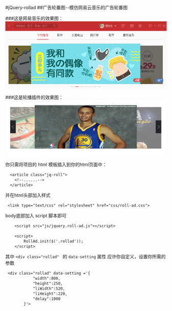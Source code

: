 #jQuery-rollad
##广告轮番图--模仿网易云音乐的广告轮番图

###这是网易音乐的效果图：
![wangyi](https://raw.githubusercontent.com/ZengTianShengZ/jQuery-rollad/master/jQuery-rollad/images/wangyi.png) 

###这是轮播插件的效果图：
 ![rollAD](https://raw.githubusercontent.com/ZengTianShengZ/jQuery-rollad/master/jQuery-rollad/images/rollad.png) 

你只需将项目的 html 模板插入到你的html页面中：

```
  <article class="jq-roll">
    <!--......-->
  </article>
```

并在html头部加入样式

```
 <link type="text/css" rel="stylesheet" href="css/roll-ad.css">
```
body底部加入 script 脚本即可

```
    <script src="js/jquery.roll-ad.js"></script>

    <script>
        RollAd.init($('.rollad'));
    </script>
```

其中 `<div class="rollad" ` 的 `data-setting` 属性 应许你自定义，设置你所需的参数

```
 <div class="rollad" data-setting ='{
            "width":800,
            "height":250,
            "liWidth":520,
            "liHeight":220,
            "delay":1000
        }'>
```

